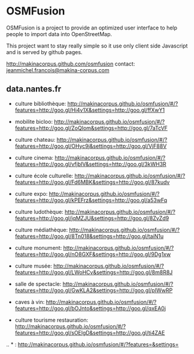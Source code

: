 OSMFusion
=========

OSMFusion is a project to provide an optimized user interface
to help people to import data into OpenStreetMap.

This project want to stay really simple so it use only client side Javascript and is served by github pages.

http://makinacorpus.github.com/osmfusion
contact: jeanmichel.francois@makina-corpus.com

data.nantes.fr
--------------

* culture bibliothèque: http://makinacorpus.github.io/osmfusion/#/?features=http://goo.gl/Hi4v1X&settings=http://goo.gl/ffXwY1

* mobilite bicloo: http://makinacorpus.github.io/osmfusion/#/?features=http://goo.gl/ZoQIom&settings=http://goo.gl/7aTcVF

* culture chateau: http://makinacorpus.github.io/osmfusion/#/?features=http://goo.gl/OHyc9j&settings=http://goo.gl/VjF88V


* culture cinema: http://makinacorpus.github.io/osmfusion/#/?features=http://goo.gl/vfjbIV&settings=http://goo.gl/3kWH3R

* culture école culturelle: http://makinacorpus.github.io/osmfusion/#/?features=http://goo.gl/Fd6MBK&settings=http://goo.gl/87kudv

* culture expo: http://makinacorpus.github.io/osmfusion/#/?features=http://goo.gl/kPEFrz&settings=http://goo.gl/a53wFq

* culture ludothèque: http://makinacorpus.github.io/osmfusion/#/?features=http://goo.gl/jqMZJU&settings=http://goo.gl/8ZvZd9

* culture médiathèque: http://makinacorpus.github.io/osmfusion/#/?features=http://goo.gl/8Tn018&settings=http://goo.gl/taiN1u

* culture monument: http://makinacorpus.github.io/osmfusion/#/?features=http://goo.gl/nO8GXF&settings=http://goo.gl/9Dg1xw

* culture musée: http://makinacorpus.github.io/osmfusion/#/?features=http://goo.gl/LWoHCv&settings=http://goo.gl/8m8R8J

* salle de spectacle: http://makinacorpus.github.io/osmfusion/#/?features=http://goo.gl/GwKLA2&settings=http://goo.gl/pIWwRP

* caves à vin: http://makinacorpus.github.io/osmfusion/#/?features=http://goo.gl/bOJnto&settings=http://goo.gl/qxEA0j

* culture tourisme restauration: http://makinacorpus.github.io/osmfusion/#/?features=http://goo.gl/sOElgD&settings=http://goo.gl/ti4ZAE

.. * : http://makinacorpus.github.io/osmfusion/#/?features=&settings=
